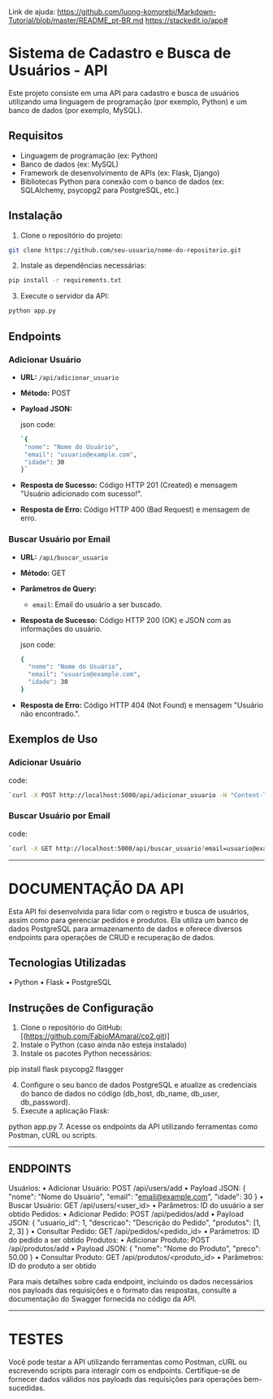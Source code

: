Link de ajuda:
https://github.com/luong-komorebi/Markdown-Tutorial/blob/master/README_pt-BR.md
https://stackedit.io/app#

# Sistema de Cadastro e Busca de Usuários - API

Este projeto consiste em uma API para cadastro e busca de usuários utilizando uma linguagem de programação (por exemplo, Python) e um banco de dados (por exemplo, MySQL).

## Requisitos

- Linguagem de programação (ex: Python)
- Banco de dados (ex: MySQL)
- Framework de desenvolvimento de APIs (ex: Flask, Django)
- Bibliotecas Python para conexão com o banco de dados (ex: SQLAlchemy, psycopg2 para PostgreSQL, etc.)

## Instalação

1. Clone o repositório do projeto:

```bash
git clone https://github.com/seu-usuario/nome-do-repositorio.git
```

2. Instale as dependências necessárias:
```bash
pip install -r requirements.txt
```
3. Execute o servidor da API:
```bash
python app.py
```

## Endpoints
### Adicionar Usuário

-   **URL:** `/api/adicionar_usuario`
-   **Método:** POST
-   **Payload JSON:**
   
    json code:
     ```bash
    `{
      "nome": "Nome do Usuário",
      "email": "usuario@example.com",
      "idade": 30
    }` 
    ```
-   **Resposta de Sucesso:** Código HTTP 201 (Created) e mensagem "Usuário adicionado com sucesso!".
-   **Resposta de Erro:** Código HTTP 400 (Bad Request) e mensagem de erro.

### Buscar Usuário por Email

-   **URL:** `/api/buscar_usuario`
-   **Método:** GET
-   **Parâmetros de Query:**
    -   `email`: Email do usuário a ser buscado.
-   **Resposta de Sucesso:** Código HTTP 200 (OK) e JSON com as informações do usuário.
    
    json code:
    ```bash
    {
      "nome": "Nome do Usuário",
      "email": "usuario@example.com",
      "idade": 30
    } 
    ```
-   **Resposta de Erro:** Código HTTP 404 (Not Found) e mensagem "Usuário não encontrado.".
## Exemplos de Uso

### Adicionar Usuário

code:
```bash
`curl -X POST http://localhost:5000/api/adicionar_usuario -H "Content-Type: application/json" -d '{"nome": "Novo Usuário", "email": "novo@example.com", "idade": 25}'` 
 ```
### Buscar Usuário por Email

code:
```bash
`curl -X GET http://localhost:5000/api/buscar_usuario?email=usuario@example.com`
 ```



------------------------------------------------------------------
# DOCUMENTAÇÃO DA API

Esta API foi desenvolvida para lidar com o registro e busca de usuários, assim como para gerenciar pedidos e produtos. Ela utiliza um banco de dados PostgreSQL para armazenamento de dados e oferece diversos endpoints para operações de CRUD e recuperação de dados.


## Tecnologias Utilizadas
•	Python
•	Flask
•	PostgreSQL


## Instruções de Configuração
1.	Clone o repositório do GitHub: [(https://github.com/FabioMAmaral/cp2.git)]
2.	Instale o Python (caso ainda não esteja instalado)
3.	Instale os pacotes Python necessários:

pip install flask psycopg2 flasgger 

4.	Configure o seu banco de dados PostgreSQL e atualize as credenciais do banco de dados no código (db_host, db_name, db_user, db_password).
5.	Execute a aplicação Flask:
   
python app.py 
7.	Acesse os endpoints da API utilizando ferramentas como Postman, cURL ou scripts.


------------------------------------------------------------------

## ENDPOINTS
Usuários:
  •	Adicionar Usuário: POST /api/users/add
  •	Payload JSON: { "nome": "Nome do Usuário", "email": "email@example.com", "idade": 30 }
  •	Buscar Usuário: GET /api/users/<user_id>
  •	Parâmetros: ID do usuário a ser obtido
Pedidos:
  •	Adicionar Pedido: POST /api/pedidos/add
  •	Payload JSON: { "usuario_id": 1, "descricao": "Descrição do Pedido", "produtos": [1, 2, 3] }
  •	Consultar Pedido: GET /api/pedidos/<pedido_id>
  •	Parâmetros: ID do pedido a ser obtido
Produtos:
  •	Adicionar Produto: POST /api/produtos/add
  •	Payload JSON: { "nome": "Nome do Produto", "preco": 50.00 }
  •	Consultar Produto: GET /api/produtos/<produto_id>
  •	Parâmetros: ID do produto a ser obtido
  
Para mais detalhes sobre cada endpoint, incluindo os dados necessários nos payloads das requisições e o formato das respostas, consulte a documentação do Swagger fornecida no código da API.


------------------------------------------------------------------

# TESTES
Você pode testar a API utilizando ferramentas como Postman, cURL ou escrevendo scripts para interagir com os endpoints. Certifique-se de fornecer dados válidos nos payloads das requisições para operações bem-sucedidas.
